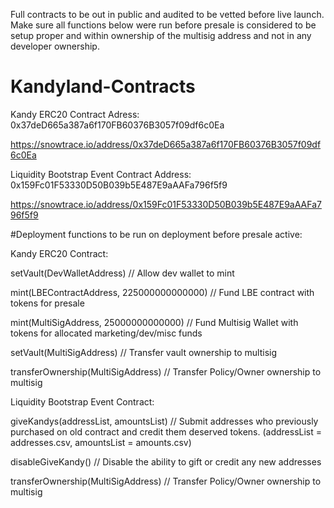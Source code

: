 Full contracts to be out in public and audited to be vetted before live launch. Make sure all functions below were run before presale is considered to be setup proper and within ownership of the multisig address and not in any developer ownership.

# Kandyland-Contracts

Kandy ERC20 Contract Adress: 0x37deD665a387a6f170FB60376B3057f09df6c0Ea

https://snowtrace.io/address/0x37deD665a387a6f170FB60376B3057f09df6c0Ea

Liquidity Bootstrap Event Contract Address: 0x159Fc01F53330D50B039b5E487E9aAAFa796f5f9

https://snowtrace.io/address/0x159Fc01F53330D50B039b5E487E9aAAFa796f5f9




#Deployment functions to be run on deployment before presale active: 



Kandy ERC20 Contract:

setVault(DevWalletAddress) // Allow dev wallet to mint

mint(LBEContractAddress, 225000000000000) // Fund LBE contract with tokens for presale

mint(MultiSigAddress, 25000000000000) // Fund Multisig Wallet with tokens for allocated marketing/dev/misc funds

setVault(MultiSigAddress) // Transfer vault ownership to multisig

transferOwnership(MultiSigAddress) // Transfer Policy/Owner ownership to multisig



Liquidity Bootstrap Event Contract:

giveKandys(addressList, amountsList) // Submit addresses who previously purchased on old contract and credit them deserved tokens. (addressList = addresses.csv, amountsList = amounts.csv)

disableGiveKandy() // Disable the ability to gift or credit any new addresses

transferOwnership(MultiSigAddress) // Transfer Policy/Owner ownership to multisig

